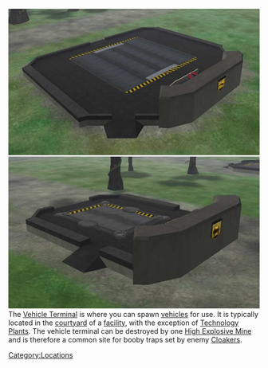 ![](images/Airterm.jpg "fig:Airterm.jpg") ![](images/Ground.jpg "fig:Ground.jpg") The
[Vehicle Terminal](Vehicle_Terminal.md "wikilink") is where you can spawn
[vehicles](Vehicle_Index.md "wikilink") for use. It is typically located in
the [courtyard](courtyard.md "wikilink") of a
[facility](facility.md "wikilink"), with the exception of [Technology
Plants](Technology_Plant.md "wikilink"). The vehicle terminal can be
destroyed by one [High Explosive
Mine](Adaptive_Construction_Engine.md "wikilink") and is therefore a common
site for booby traps set by enemy
[Cloakers](Infiltration_Suit.md "wikilink").

[Category:Locations](Category:Locations.md "wikilink")
